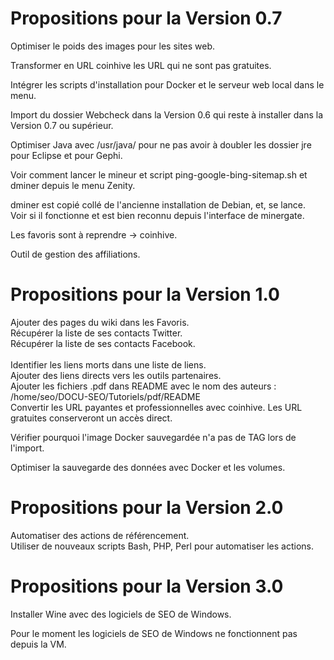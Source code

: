 # Propositions pour la Version 0.7
Optimiser le poids des images pour les sites web.<br/>

Transformer en URL coinhive les URL qui ne sont pas gratuites.<br/>

Intégrer les scripts d'installation pour Docker et le serveur web local dans le menu.<br/>

Import du dossier Webcheck dans la Version 0.6 qui reste à installer dans la Version 0.7 ou supérieur.<br/>

Optimiser Java avec /usr/java/ pour ne pas avoir à doubler les dossier jre pour Eclipse et pour Gephi.<br/>

Voir comment lancer le mineur et script ping-google-bing-sitemap.sh et dminer depuis le menu Zenity.<br/>

dminer est copié collé de l'ancienne installation de Debian, et, se lance.<br/>
Voir si il fonctionne et est bien reconnu depuis l'interface de minergate.

Les favoris sont à reprendre -> coinhive.

Outil de gestion des affiliations.

# Propositions pour la Version 1.0
Ajouter des pages du wiki dans les Favoris.<br/>
Récupérer la liste de ses contacts Twitter.<br/>
Récupérer la liste de ses contacts Facebook.<br/><br/>
Identifier les liens morts dans une liste de liens.<br/>
Ajouter des liens directs vers les outils partenaires.<br/>
Ajouter les fichiers .pdf dans README avec le nom des auteurs : /home/seo/DOCU-SEO/Tutoriels/pdf/README<br/>
Convertir les URL payantes et professionnelles avec coinhive. Les URL gratuites conserveront un accès direct.<br/>

Vérifier pourquoi l'image Docker sauvegardée n'a pas de TAG lors de l'import.<br/>

Optimiser la sauvegarde des données avec Docker et les volumes.

# Propositions pour la Version 2.0
Automatiser des actions de référencement.<br/>
Utiliser de nouveaux scripts Bash, PHP, Perl pour automatiser les actions.

# Propositions pour la Version 3.0
Installer Wine avec des logiciels de SEO de Windows.<br/>

Pour le moment les logiciels de SEO de Windows ne fonctionnent pas depuis la VM.
